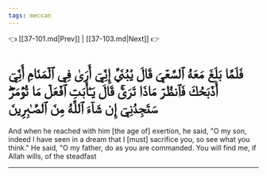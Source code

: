 ```yaml
---
tags: meccan
---
```


👈 [[37-101.md|Prev]] | [[37-103.md|Next]] 👉

# فَلَمَّا بَلَغَ مَعَهُ ٱلسَّعۡيَ قَالَ يَٰبُنَيَّ إِنِّيٓ أَرَىٰ فِي ٱلۡمَنَامِ أَنِّيٓ أَذۡبَحُكَ فَٱنظُرۡ مَاذَا تَرَىٰۚ قَالَ يَـٰٓأَبَتِ ٱفۡعَلۡ مَا تُؤۡمَرُۖ سَتَجِدُنِيٓ إِن شَآءَ ٱللَّهُ مِنَ ٱلصَّـٰبِرِينَ

And when he reached with him [the age of] exertion, he said, "O my son, indeed I have seen in a dream that I [must] sacrifice you, so see what you think." He said, "O my father, do as you are commanded. You will find me, if Allah wills, of the steadfast

---

